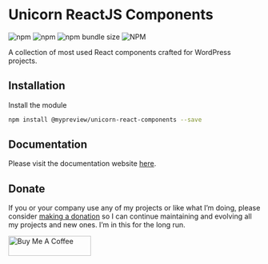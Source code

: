 # Unicorn ReactJS Components 

![npm](https://img.shields.io/npm/dy/@mypreview/unicorn-react-components) 
![npm](https://img.shields.io/npm/v/@mypreview/unicorn-react-components?label=version)
![npm bundle size](https://img.shields.io/bundlephobia/minzip/@mypreview/unicorn-react-components)
![NPM](https://img.shields.io/npm/l/@mypreview/unicorn-react-components)

A collection of most used React components crafted for WordPress projects.

## Installation

Install the module

```bash
npm install @mypreview/unicorn-react-components --save
```

## Documentation

Please visit the documentation website [here](https://mypreview.github.io/unicorn-react-components/).

## Donate

If you or your company use any of my projects or like what I’m doing, please consider [making a donation](https://www.buymeacoffee.com/mahdiyazdani) so I can continue maintaining and evolving all my projects and new ones. I’m in this for the long run. 

<a href="https://www.buymeacoffee.com/mahdiyazdani" target="_blank"><img src="https://cdn.buymeacoffee.com/buttons/v2/default-yellow.png" alt="Buy Me A Coffee" style="height: 40px !important;width: 165px !important;" ></a>
